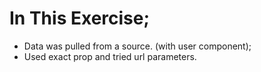 # In This Exercise;
- Data was pulled from a source. (with user component);
- Used exact prop and tried url parameters.
